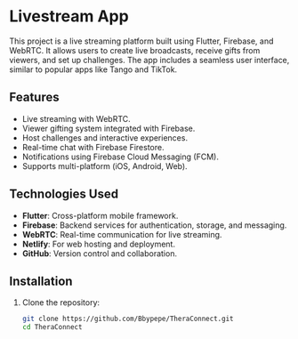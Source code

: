 # Livestream App

This project is a live streaming platform built using Flutter, Firebase, and WebRTC. It allows users to create live broadcasts, receive gifts from viewers, and set up challenges. The app includes a seamless user interface, similar to popular apps like Tango and TikTok.

## Features

- Live streaming with WebRTC.
- Viewer gifting system integrated with Firebase.
- Host challenges and interactive experiences.
- Real-time chat with Firebase Firestore.
- Notifications using Firebase Cloud Messaging (FCM).
- Supports multi-platform (iOS, Android, Web).

## Technologies Used

- **Flutter**: Cross-platform mobile framework.
- **Firebase**: Backend services for authentication, storage, and messaging.
- **WebRTC**: Real-time communication for live streaming.
- **Netlify**: For web hosting and deployment.
- **GitHub**: Version control and collaboration.

## Installation

1. Clone the repository:

   ```bash
   git clone https://github.com/Bbypepe/TheraConnect.git
   cd TheraConnect
